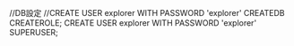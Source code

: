 //DB設定
//CREATE USER explorer WITH PASSWORD 'explorer' CREATEDB CREATEROLE;
CREATE USER explorer WITH PASSWORD 'explorer' SUPERUSER;

